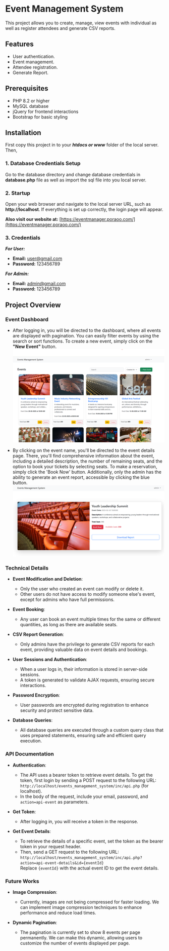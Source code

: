 # Event Management System

This project allows you to create, manage, view events with individual as well as register attendees and generate CSV reports.

## Features
- User authentication.
- Event management. 
- Attendee registration. 
- Generate Report.

## Prerequisites
- PHP 8.2 or higher
- MySQL database
- jQuery for frontend interactions
- Bootstrap for basic styling

## Installation

First copy this project in to your ***htdocs or www*** folder of the local server. Then,


### 1. Database Credentials Setup

Go to the database directory and change database credentials in **database.php** file as well as import the sql file into you local server.

### 2. Startup

Open your web browser and navigate to the local server URL, such as **http://localhost**. If everything is set up correctly, the login page will appear.

**Also visit our website at:** [https://eventmanager.poraoo.com/](https://eventmanager.poraoo.com/)

### 3. Credentials

***For User:***

- **Email:** user@gmail.com  
- **Password:** 123456789  

***For Admin:***

- **Email:** admin@gmail.com  
- **Password:** 123456789

## Project Overview

### Event Dashboard

- After logging in, you will be directed to the dashboard, where all events are displayed with pagination. You can easily filter events by using the search or sort functions. To create a new event, simply click on the **"New Event"** button.
![Event Dashboard](assets/images/screenshots/dashboard.png)

- By clicking on the event name, you'll be directed to the event details page. There, you'll find comprehensive information about the event, including a detailed description, the number of remaining seats, and the option to book your tickets by selecting seats. To make a reservation, simply click the 'Book Now' button. Additionally, only the admin has the ability to generate an event report, accessible by clicking the blue button.
![Event Dashboard](assets/images/screenshots/event.png)

### Technical Details

- **Event Modification and Deletion**: 
  - Only the user who created an event can modify or delete it.
  - Other users do not have access to modify someone else's event, except for admins who have full permissions.
  
- **Event Booking**: 
  - Any user can book an event multiple times for the same or different quantities, as long as there are available seats.

- **CSV Report Generation**: 
  - Only admins have the privilege to generate CSV reports for each event, providing valuable data on event details and bookings.

- **User Sessions and Authentication**: 
  - When a user logs in, their information is stored in server-side sessions.
  - A token is generated to validate AJAX requests, ensuring secure interactions.

- **Password Encryption**: 
  - User passwords are encrypted during registration to enhance security and protect sensitive data.

- **Database Queries**: 
  - All database queries are executed through a custom query class that uses prepared statements, ensuring safe and efficient query execution.


### API Documentation

- **Authentication**: 
  - The API uses a bearer token to retrieve event details. To get the token, first login by sending a POST request to the following URL:  
    `http://localhost/events_management_system/inc/api.php` (for localhost).
  - In the body of the request, include your email, password, and `action=api-event` as parameters.

- **Get Token**: 
  - After logging in, you will receive a token in the response.

- **Get Event Details**: 
  - To retrieve the details of a specific event, set the token as the bearer token in your request header.
  - Then, send a GET request to the following URL:  
    `http://localhost/events_management_system/inc/api.php?action=api-event-details&id={eventId}`  
    Replace `{eventId}` with the actual event ID to get the event details.


### Future Works

- **Image Compression**: 
  - Currently, images are not being compressed for faster loading. We can implement image compression techniques to enhance performance and reduce load times.

- **Dynamic Pagination**: 
  - The pagination is currently set to show 8 events per page permanently. We can make this dynamic, allowing users to customize the number of events displayed per page.
